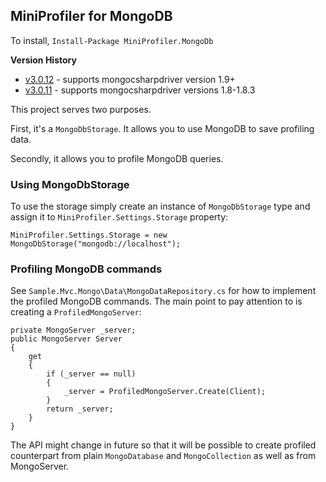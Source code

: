 ## MiniProfiler for MongoDB

To install, `Install-Package MiniProfiler.MongoDb`

**Version History**

* [v3.0.12](https://www.nuget.org/packages/MiniProfiler.MongoDb/3.0.12) - supports mongocsharpdriver version 1.9+
* [v3.0.11](https://www.nuget.org/packages/MiniProfiler.MongoDb/3.0.11) - supports mongocsharpdriver versions 1.8-1.8.3 

This project serves two purposes.

First, it's a `MongoDbStorage`. It allows you to use MongoDB to save profiling data.

Secondly, it allows you to profile MongoDB queries.

### Using MongoDbStorage

To use the storage simply create an instance of `MongoDbStorage` type and assign it to `MiniProfiler.Settings.Storage` property:

    MiniProfiler.Settings.Storage = new MongoDbStorage("mongodb://localhost");

### Profiling MongoDB commands

See `Sample.Mvc.Mongo\Data\MongoDataRepository.cs` for how to implement the profiled MongoDB commands. The main point to pay attention to is creating a `ProfiledMongoServer`:

    private MongoServer _server;
    public MongoServer Server
    {
        get
        {
            if (_server == null)
            {
                _server = ProfiledMongoServer.Create(Client);
            }
            return _server;
        }
    }

The API might change in future so that it will be possible to create profiled counterpart from plain `MongoDatabase` and `MongoCollection` as well as from MongoServer.
